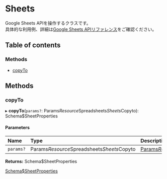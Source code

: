 # Sheets


Google Sheets APIを操作するクラスです。<br>具体的な利用例、詳細は[Google Sheets APIリファレンス](https://developers.google.com/sheets/api/reference/rest)をご確認ください。

## Table of contents

### Methods

- [copyTo](sheets.md#copyto)

## Methods

### copyTo

▸ **copyTo**(`params?`: Params$Resource$Spreadsheets$Sheets$Copyto): Schema$SheetProperties

#### Parameters

| Name | Type | Description |
| :------ | :------ | :------ |
| `params?` | Params$Resource$Spreadsheets$Sheets$Copyto | <a href="https://googleapis.dev/nodejs/googleapis/66.0.0/sheets/interfaces/Params$Resource$Spreadsheets$Sheets$Copyto.html">Params$Resource$Spreadsheets$Sheets$Copyto</a> |

**Returns:** Schema$SheetProperties

<a href="https://googleapis.dev/nodejs/googleapis/66.0.0/sheets/interfaces/Schema$SheetProperties.html">Schema$SheetProperties</a>
